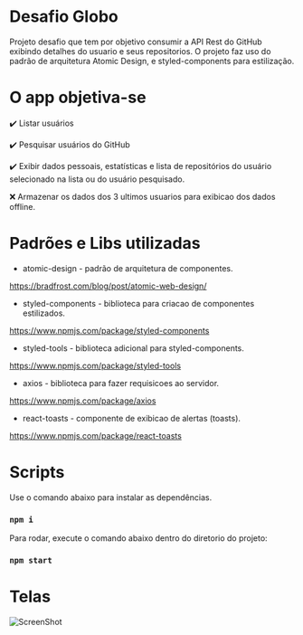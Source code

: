 # Desafio Globo
Projeto desafio que tem por objetivo consumir a API Rest do GitHub exibindo detalhes do usuario e seus repositorios.
O projeto faz uso do padrão de arquitetura Atomic Design, e styled-components para estilização. 


# O app objetiva-se

✔️ Listar usuários

✔️ Pesquisar usuários do GitHub

✔️ Exibir dados pessoais, estatísticas e lista de repositórios do usuário selecionado na lista ou do usuário pesquisado.

❌ Armazenar os dados dos 3 ultimos usuarios para exibicao dos dados offline.

# Padrões e Libs utilizadas 

* atomic-design - padrão de arquitetura de componentes.

https://bradfrost.com/blog/post/atomic-web-design/


* styled-components - biblioteca para criacao de componentes estilizados.

https://www.npmjs.com/package/styled-components


* styled-tools - biblioteca adicional para styled-components.

https://www.npmjs.com/package/styled-tools


* axios - biblioteca para fazer requisicoes ao servidor.

https://www.npmjs.com/package/axios


* react-toasts - componente de exibicao de alertas (toasts).

https://www.npmjs.com/package/react-toasts


# Scripts 

 Use o comando abaixo para instalar as dependências.

### `npm i`

Para rodar, execute o comando abaixo dentro do diretorio do projeto:

### `npm start`


# Telas

![ScreenShot](https://raw.github.com/brodrigues1990/desafio-globo/master/art/users.png)
